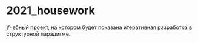 # 2021_housework
Учебный проект, на котором будет показана итеративная разработка в структурной парадигме.
